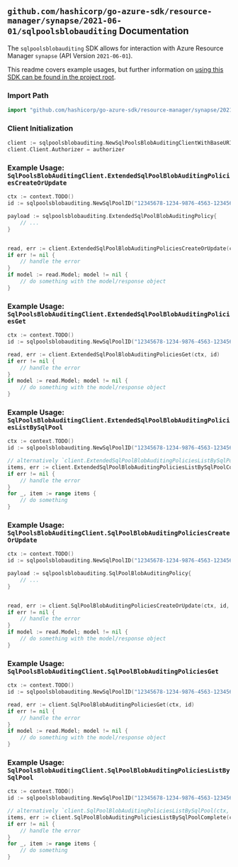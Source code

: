 
## `github.com/hashicorp/go-azure-sdk/resource-manager/synapse/2021-06-01/sqlpoolsblobauditing` Documentation

The `sqlpoolsblobauditing` SDK allows for interaction with Azure Resource Manager `synapse` (API Version `2021-06-01`).

This readme covers example usages, but further information on [using this SDK can be found in the project root](https://github.com/hashicorp/go-azure-sdk/tree/main/docs).

### Import Path

```go
import "github.com/hashicorp/go-azure-sdk/resource-manager/synapse/2021-06-01/sqlpoolsblobauditing"
```


### Client Initialization

```go
client := sqlpoolsblobauditing.NewSqlPoolsBlobAuditingClientWithBaseURI("https://management.azure.com")
client.Client.Authorizer = authorizer
```


### Example Usage: `SqlPoolsBlobAuditingClient.ExtendedSqlPoolBlobAuditingPoliciesCreateOrUpdate`

```go
ctx := context.TODO()
id := sqlpoolsblobauditing.NewSqlPoolID("12345678-1234-9876-4563-123456789012", "example-resource-group", "workspaceName", "sqlPoolName")

payload := sqlpoolsblobauditing.ExtendedSqlPoolBlobAuditingPolicy{
	// ...
}


read, err := client.ExtendedSqlPoolBlobAuditingPoliciesCreateOrUpdate(ctx, id, payload)
if err != nil {
	// handle the error
}
if model := read.Model; model != nil {
	// do something with the model/response object
}
```


### Example Usage: `SqlPoolsBlobAuditingClient.ExtendedSqlPoolBlobAuditingPoliciesGet`

```go
ctx := context.TODO()
id := sqlpoolsblobauditing.NewSqlPoolID("12345678-1234-9876-4563-123456789012", "example-resource-group", "workspaceName", "sqlPoolName")

read, err := client.ExtendedSqlPoolBlobAuditingPoliciesGet(ctx, id)
if err != nil {
	// handle the error
}
if model := read.Model; model != nil {
	// do something with the model/response object
}
```


### Example Usage: `SqlPoolsBlobAuditingClient.ExtendedSqlPoolBlobAuditingPoliciesListBySqlPool`

```go
ctx := context.TODO()
id := sqlpoolsblobauditing.NewSqlPoolID("12345678-1234-9876-4563-123456789012", "example-resource-group", "workspaceName", "sqlPoolName")

// alternatively `client.ExtendedSqlPoolBlobAuditingPoliciesListBySqlPool(ctx, id)` can be used to do batched pagination
items, err := client.ExtendedSqlPoolBlobAuditingPoliciesListBySqlPoolComplete(ctx, id)
if err != nil {
	// handle the error
}
for _, item := range items {
	// do something
}
```


### Example Usage: `SqlPoolsBlobAuditingClient.SqlPoolBlobAuditingPoliciesCreateOrUpdate`

```go
ctx := context.TODO()
id := sqlpoolsblobauditing.NewSqlPoolID("12345678-1234-9876-4563-123456789012", "example-resource-group", "workspaceName", "sqlPoolName")

payload := sqlpoolsblobauditing.SqlPoolBlobAuditingPolicy{
	// ...
}


read, err := client.SqlPoolBlobAuditingPoliciesCreateOrUpdate(ctx, id, payload)
if err != nil {
	// handle the error
}
if model := read.Model; model != nil {
	// do something with the model/response object
}
```


### Example Usage: `SqlPoolsBlobAuditingClient.SqlPoolBlobAuditingPoliciesGet`

```go
ctx := context.TODO()
id := sqlpoolsblobauditing.NewSqlPoolID("12345678-1234-9876-4563-123456789012", "example-resource-group", "workspaceName", "sqlPoolName")

read, err := client.SqlPoolBlobAuditingPoliciesGet(ctx, id)
if err != nil {
	// handle the error
}
if model := read.Model; model != nil {
	// do something with the model/response object
}
```


### Example Usage: `SqlPoolsBlobAuditingClient.SqlPoolBlobAuditingPoliciesListBySqlPool`

```go
ctx := context.TODO()
id := sqlpoolsblobauditing.NewSqlPoolID("12345678-1234-9876-4563-123456789012", "example-resource-group", "workspaceName", "sqlPoolName")

// alternatively `client.SqlPoolBlobAuditingPoliciesListBySqlPool(ctx, id)` can be used to do batched pagination
items, err := client.SqlPoolBlobAuditingPoliciesListBySqlPoolComplete(ctx, id)
if err != nil {
	// handle the error
}
for _, item := range items {
	// do something
}
```
